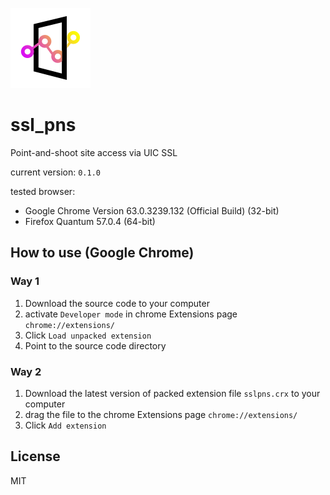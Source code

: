 ![](img/icon128.png)

# ssl_pns

Point-and-shoot site access via UIC SSL

current version: `0.1.0`

tested browser: 

- Google Chrome Version 63.0.3239.132 (Official Build) (32-bit)
- Firefox Quantum 57.0.4 (64-bit)



## How to use (Google Chrome)

### Way 1

1. Download the source code to your computer
2. activate `Developer mode` in chrome Extensions page `chrome://extensions/`
3. Click `Load unpacked extension`
4. Point to the source code directory



### Way 2

1. Download the latest version of packed extension file `sslpns.crx` to your computer
2. drag the file to the chrome Extensions page `chrome://extensions/`
3. Click `Add extension`

## License

MIT